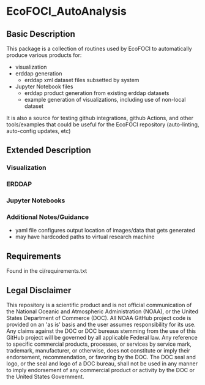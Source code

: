 # EcoFOCI_AutoAnalysis

## Basic Description

This package is a collection of routines used by EcoFOCI to automatically produce various products for:

* visualization
* erddap generation
  + erddap xml dataset files subsetted by system
* Jupyter Notebook files
  + erddap product generation from existing erddap datasets
  + example generation of visualizations, including use of non-local dataset

It is also a source for testing github integrations, github Actions, and other tools/examples that could be useful for the EcoFOCI repository (auto-linting, auto-config updates, etc)

## Extended Description

### Visualization

### ERDDAP

### Jupyter Notebooks

### Additional Notes/Guidance

* yaml file configures output location of images/data that gets generated
* may have hardcoded paths to virtual research machine

## Requirements

Found in the ci/requirements.txt

## Legal Disclaimer

This repository is a scientific product and is not official communication of the National Oceanic and Atmospheric Administration (NOAA), or the United States Department of Commerce (DOC).
All NOAA GitHub project code is provided on an 'as is' basis and the user assumes responsibility for its use.
Any claims against the DOC or DOC bureaus stemming from the use of this GitHub project will be governed by all applicable Federal law.
Any reference to specific commercial products, processes, or services by service mark, trademark, manufacturer, or otherwise, does not constitute or imply their endorsement, recommendation, or favoring by the DOC.
The DOC seal and logo, or the seal and logo of a DOC bureau, shall not be used in any manner to imply endorsement of any commercial product or activity by the DOC or the United States Government.
